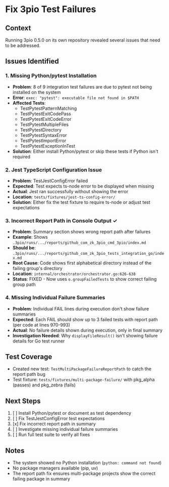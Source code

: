 # Fix 3pio Test Failures

## Context
Running 3pio 0.5.0 on its own repository revealed several issues that need to be addressed.

## Issues Identified

### 1. Missing Python/pytest Installation
- **Problem**: 8 of 9 integration test failures are due to pytest not being installed on the system
- **Error**: `exec: "pytest": executable file not found in $PATH`
- **Affected Tests**:
  - TestPytestPatternMatching
  - TestPytestExitCodePass
  - TestPytestExitCodeError
  - TestPytestMultipleFiles
  - TestPytestDirectory
  - TestPytestSyntaxError
  - TestPytestImportError
  - TestPytestExceptionInTest
- **Solution**: Either install Python/pytest or skip these tests if Python isn't required

### 2. Jest TypeScript Configuration Issue
- **Problem**: TestJestConfigError failed
- **Expected**: Test expects ts-node error to be displayed when missing
- **Actual**: Jest ran successfully without showing the error
- **Location**: `tests/fixtures/jest-ts-config-error/`
- **Solution**: Either fix the test fixture to require ts-node or adjust test expectations

### 3. Incorrect Report Path in Console Output ✓
- **Problem**: Summary section shows wrong report path after failures
- **Example**: Shows `.3pio/runs/.../reports/github_com_zk_3pio_cmd_3pio/index.md`
- **Should be**: `.3pio/runs/.../reports/github_com_zk_3pio_tests_integration_go/index.md`
- **Root Cause**: Code shows first alphabetical directory instead of the failing group's directory
- **Location**: `internal/orchestrator/orchestrator.go:626-638`
- **Status**: FIXED - Now uses `o.groupFailedTests` to show correct failing group path

### 4. Missing Individual Failure Summaries
- **Problem**: Individual FAIL lines during execution don't show failure summaries
- **Expected**: Each FAIL should show up to 3 failed tests with report path (per code at lines 970-993)
- **Actual**: No failure details shown during execution, only in final summary
- **Investigation Needed**: Why `displayFileResult()` isn't showing failure details for Go test runner

## Test Coverage

- Created new test: `TestMultiPackageFailureReportPath` to catch the report path bug
- Test fixture: `tests/fixtures/multi-package-failure/` with pkg_alpha (passes) and pkg_zebra (fails)

## Next Steps

1. [ ] Install Python/pytest or document as test dependency
2. [ ] Fix TestJestConfigError test expectations
3. [x] Fix incorrect report path in summary
4. [ ] Investigate missing individual failure summaries
5. [ ] Run full test suite to verify all fixes

## Notes

- The system showed no Python installation (`python: command not found`)
- No package managers available (pip, uv)
- The report path fix ensures multi-package projects show the correct failing package in summary